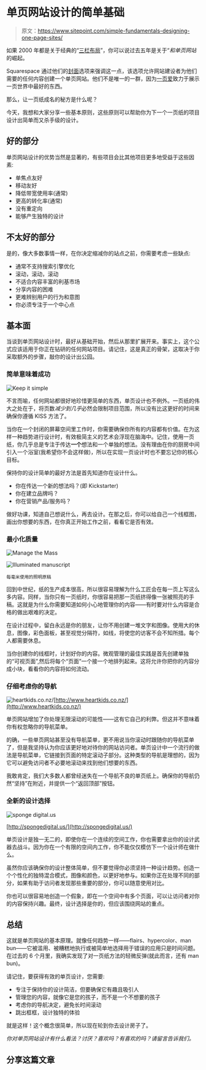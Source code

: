 # 单页网站设计的简单基础

> 原文：<https://www.sitepoint.com/simple-fundamentals-designing-one-page-sites/>

如果 2000 年都是关于经典的“[三栏布局](http://alistapart.com/article/holygrail)”，你可以说过去五年是关于“*和单页网站*的崛起。

Squarespace 通过他们的[封面](http://www.squarespace.com/seven/cover/)选项来强调这一点，该选项允许网站建设者为他们需要的任何内容创建一个单页网站。他们不是唯一的一群，因为[一页爱](https://onepagelove.com/)致力于展示一页世界中最好的东西。

那么，让一页纸成名的秘方是什么呢？

今天，我想和大家分享一些基本原则，这些原则可以帮助你为下一个一页纸的项目设计出简单而又杀手级的设计。

## 好的部分

单页网站设计的优势当然是显著的，有些项目会比其他项目更多地受益于这些因素:

*   单焦点友好
*   移动友好
*   降低带宽使用率(通常)
*   更高的转化率(通常)
*   没有重定向
*   能够产生独特的设计

## 不太好的部分

是的，像大多数事情一样，在你决定缩减你的站点之前，你需要考虑一些缺点:

*   通常不支持搜索引擎优化
*   滚动，滚动，滚动
*   不适合内容丰富的利基市场
*   分享内容的困难
*   更难辨别用户的行为和意图
*   你必须专注于一个中心点

## 基本面

当谈到单页网站设计时，最好从基础开始，然后从那里扩展开来。事实上，这个公式应该适用于你正在钻研的任何网站项目。请记住，这是真正的骨架，这取决于你采取额外的步骤，敲你的设计出公园。

### 简单意味着成功

![Keep it simple](img/a0b6713234d1f137042bf54d2eb2d7e8.png)

不言而喻，任何网站都很好地珍惜更简单的东西，单页设计也不例外。一页纸的伟大之处在于，将页数*减少到几乎*必然会限制项目范围，所以没有比这更好的时间来确保你遵循 KISS 方法了。

当你在一个封闭的屏幕空间里工作时，你需要确保你所有的内容都有价值。在为这样一种趋势进行设计时，有效极简主义的艺术会浮现在脑海中。记住，使用一页纸，你几乎总是专注于传达**一个**想法和一个单独的想法。没有理由在你的厨房中间引入一个浴室(我希望你不会这样做)，所以在实现一页设计时也不要忘记你的核心目标。

保持你的设计简单的最好方法是首先知道你在设计什么。

*   你在传达一个新的想法吗？(即 Kickstarter)
*   你在建立品牌吗？
*   你在营销产品/服务吗？

做好功课，知道自己想说什么，再去设计。在那之后，你可以给自己一个线框图，画出你想要的东西，在你真正开始工作之前，看看它是否有效。

### 最小化质量

![Manage the Mass](img/6a16c241be1b40ba376e91a14a869834.png)

![Illuminated manuscript](img/3cddda52a77adf694b99bd6ac9ef3614.png)

<small>每毫米使用的照明原稿</small>

回到中世纪，纸的生产成本很高，所以很容易理解为什么工匠会在每一页上写这么多内容。同样，当你只有一页纸时，你很容易把那一页纸挤得像一张被照亮的手稿。这就是为什么你需要知道如何小心地管理你的内容——有时要对什么内容是合格的做出艰难的决定。

在设计过程中，留白永远是你的朋友，让你不用创建一堆文字和图像。使用大的休息，图像，彩色面板，甚至视觉分隔符，如线，将使您的访客不会不知所措。每个人都需要休息。

当你创建你的线框时，计划好你的内容。微观管理的最佳实践是首先创建单独的“可视页面”,然后将每个“页面”一个接一个地排列起来。这将允许你把你的内容分成小块，看看你的内容将如何流动。

### 仔细考虑你的导航

![heartkids.co.nz/](img/5cb109800c1c65b92e84ac80f7330a0a.png)[http://www.heartkids.co.nz/](http://www.heartkids.co.nz/)

单页网站增加了你处理无限滚动的可能性——这有它自己的利弊。但这并不意味着你有权忽略你的导航菜单。

的确，一些单页网站甚至没有导航菜单，更不用说当你滚动时跟随你的导航菜单了，但是我坚持认为你应该更好地对待你的网站访问者。单页设计中一个流行的做法是导航菜单，它链接到页面的特定滚动子部分。这种类型的导航是理想的，因为它可以避免访问者不必要地滚动来找到他们想要的东西。

我敢肯定，我们大多数人都曾经迷失在一个导航不良的单页纸上。确保你的导航仍然“坚持”在附近，并提供一个“返回顶部”按钮。

### 全新的设计选择

![sponge digital.us](img/c7fb5f16f6aa0a343a86a73725dc94dd.png)

[http://spongedigital.us/](http://spongedigital.us/)

单页设计是独一无二的，即使你在一个连续的空间工作，你也需要拿出你的设计武器去战斗。因为你在一个有限的空间内工作，你不能仅仅模仿下一个设计师在做什么。

虽然你应该确保你的设计整体简单，但不要觉得你必须坚持一种设计趋势。创造一个个性化的独特混合模式，图像和颜色，以更好地参与。如果你正在处理不同的部分，如果有助于访问者发现那些重要的部分，你可以随意使用对比。

你也可以很容易地创造一个假象，即在一个空间中有多个页面，可以让访问者对你的内容保持兴趣。最终，设计选择是你的，但应该围绕网站的重点。

## 总结

这就是单页网站的基本原理。就像任何趋势一样——flairs、hypercolor、man bun——它被滥用、被糟糕地执行或被简单地选择用于错误的应用只是时间问题。在过去的 6 个月里，我确实发现了对一页纸方法的轻微反弹(就此而言，还有 man bun)。

请记住，要获得有效的单页设计，您需要:

*   专注于保持你的设计简洁，但要确保它有趣且吸引人
*   管理您的内容，就像它是您的孩子，而不是一个不想要的孩子
*   考虑你的导航决定，避免长时间滚动
*   跳出框框，设计独特的体验

就是这样！这个概念很简单，所以现在轮到你去设计房子了。

*你对单页网站设计有什么看法？讨厌？喜欢吗？有喜欢的吗？请留言告诉我们。*

## 分享这篇文章